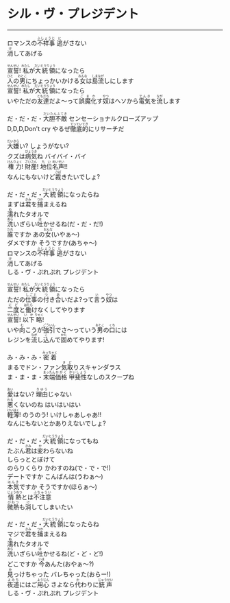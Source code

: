 # シル・ヴ・プレジデント
---
<lyric>
ロマンスの<ruby>不祥事<rt>ふしょうじ</rt></ruby> <ruby>逃<rt>に</rt></ruby>がさない<br/>&#13;
<ruby>消<rt>け</rt></ruby>してあげる<br/>&#13;
<br/>&#13;
<ruby>宣誓<rt>せんせい</rt></ruby>! <ruby>私<rt>わたし</rt></ruby>が<ruby>大統領<rt>だいとうりょう</rt></ruby>になったら<br/>&#13;
<ruby>人<rt>ひと</rt></ruby>の<ruby>男<rt>おとこ</rt></ruby>にちょっかいかける<ruby>女<rt>おんな</rt></ruby>は<ruby>島流<rt>しまなが</rt></ruby>しにします<br/>&#13;
<ruby>宣誓<rt>せんせい</rt></ruby>! <ruby>私<rt>わたし</rt></ruby>が<ruby>大統領<rt>だいとうりょう</rt></ruby>になったら<br/>&#13;
いやただの<ruby>友達<rt>ともだち</rt></ruby>だよ～って<ruby>誤魔化<rt>ごまか</rt></ruby>す<ruby>奴<rt>やつ</rt></ruby>はヘソから<ruby>電気<rt>でんき</rt></ruby>を<ruby>流<rt>なが</rt></ruby>します<br/>&#13;
<br/>&#13;
だ・だ・だ・<ruby>大胆不敵<rt>だいたんふてき</rt></ruby> センセーショナルクローズアップ<br/>&#13;
D,D,D,Don't cry やるぜ<ruby>徹底的<rt>てっていてき</rt></ruby>にリサーチだ<br/>&#13;
<br/>&#13;
<ruby>大嫌<rt>だいきら</rt></ruby>い? しょうがない?<br/>&#13;
クズは<ruby>病気<rt>びょうき</rt></ruby>ね バイバイ・バイ<br/>&#13;
<ruby>権力<rt>けんりょく</rt></ruby>! <ruby>財産<rt>ざいさん</rt></ruby>! <ruby>地位<rt>ちい</rt></ruby><ruby>名声<rt>めいせい</rt></ruby>!!<br/>&#13;
なんにもないけど<ruby>裁<rt>さば</rt></ruby>きたいでしょ?<br/>&#13;
<br/>&#13;
だ・だ・だ・<ruby>大統領<rt>だいとうりょう</rt></ruby>になったらね<br/>&#13;
まずは<ruby>君<rt>きみ</rt></ruby>を<ruby>捕<rt>つか</rt></ruby>まえるね<br/>&#13;
<ruby>濡<rt>ぬ</rt></ruby>れたタオルで<br/>&#13;
<ruby>洗<rt>あら</rt></ruby>いざらい<ruby>吐<rt>は</rt></ruby>かせるね(だ・だ・だ!)<br/>&#13;
<ruby>誰<rt>だれ</rt></ruby>ですか あの<ruby>女<rt>おんな</rt></ruby>(いやぁ～)<br/>&#13;
ダメですか そうですか(あちゃ～)<br/>&#13;
ロマンスの<ruby>不祥事<rt>ふしょうじ</rt></ruby> <ruby>逃<rt>に</rt></ruby>がさない<br/>&#13;
<ruby>消<rt>け</rt></ruby>してあげる<br/>&#13;
しる・ヴ・ぷれぷれ プレジデント<br/>&#13;
<br/>&#13;
<ruby>宣誓<rt>せんせい</rt></ruby>! <ruby>私<rt>わたし</rt></ruby>が<ruby>大統領<rt>だいとうりょう</rt></ruby>になったら<br/>&#13;
ただの<ruby>仕事<rt>しごと</rt></ruby>の<ruby>付<rt>つ</rt></ruby>き<ruby>合<rt>あ</rt></ruby>いだよ?って<ruby>言<rt>い</rt></ruby>う<ruby>奴<rt>やつ</rt></ruby>は<br/>&#13;
<ruby>二<rt>に</rt></ruby><ruby>度<rt>ど</rt></ruby>と<ruby>働<rt>はたら</rt></ruby>けなくしてやります<br/>&#13;
<ruby>宣誓<rt>せんせい</rt></ruby>! <ruby>以下<rt>いか</rt></ruby><ruby>略<rt>りゃく</rt></ruby>!<br/>&#13;
いや<ruby>向<rt>む</rt></ruby>こうが<ruby>強引<rt>ごういん</rt></ruby>でさ～っていう<ruby>男<rt>おとこ</rt></ruby>の<ruby>口<rt>くち</rt></ruby>には<br/>&#13;
レジンを<ruby>流<rt>なが</rt></ruby>し<ruby>込<rt>こ</rt></ruby>んで<ruby>固<rt>かた</rt></ruby>めてやります!<br/>&#13;
<br/>&#13;
み・み・み・<ruby>密着<rt>みっちゃく</rt></ruby><br/>&#13;
まるでドン・ファン<ruby>気取<rt>きど</rt></ruby>りスキャンダラス<br/>&#13;
ま・ま・ま・<ruby>末端<rt>まったん</rt></ruby><ruby>価格<rt>かかく</rt></ruby> <ruby>甲斐性<rt>かいしょう</rt></ruby>なしのスクープね<br/>&#13;
<br/>&#13;
<ruby>愛<rt>あい</rt></ruby>はない? <ruby>理由<rt>りゆう</rt></ruby>じゃない<br/>&#13;
<ruby>悪<rt>わる</rt></ruby>くないのね はいはいはい<br/>&#13;
<ruby>軽薄<rt>けいはく</rt></ruby>! のうのう! いけしゃあしゃあ!!<br/>&#13;
なんにもないとかありえないでしょ?<br/>&#13;
<br/>&#13;
だ・だ・だ・<ruby>大統領<rt>だいとうりょう</rt></ruby>になってもね<br/>&#13;
たぶん<ruby>君<rt>きみ</rt></ruby>は<ruby>変<rt>か</rt></ruby>わらないね<br/>&#13;
しらっととぼけて<br/>&#13;
のらりくらり かわすのね(で・で・で!)<br/>&#13;
デートですか こんばんは(うわぁ～)<br/>&#13;
<ruby>本気<rt>ほんき</rt></ruby>ですか そうですか(ほらぁ～)<br/>&#13;
<ruby>情熱<rt>じょうねつ</rt></ruby>とは<ruby>不注意<rt>ふちゅうい</rt></ruby><br/>&#13;
<ruby>微熱<rt>びねつ</rt></ruby>も<ruby>消<rt>け</rt></ruby>してしまいたい<br/>&#13;
<br/>&#13;
だ・だ・だ・<ruby>大統領<rt>だいとうりょう</rt></ruby>になったらね<br/>&#13;
マジで<ruby>君<rt>きみ</rt></ruby>を<ruby>捕<rt>つか</rt></ruby>まえるね<br/>&#13;
<ruby>濡<rt>ぬ</rt></ruby>れたタオルで<br/>&#13;
<ruby>洗<rt>あら</rt></ruby>いざらい<ruby>吐<rt>は</rt></ruby>かせるね(ど・ど・ど!)<br/>&#13;
どこですか <ruby>今<rt>いま</rt></ruby>あんた(おやぁ～?)<br/>&#13;
<ruby>見<rt>み</rt></ruby>っけちゃった バレちゃった(おらー!)<br/>&#13;
<ruby>夜道<rt>よみち</rt></ruby>にはご<ruby>用心<rt>ようじん</rt></ruby> さよなら<ruby>代<rt>か</rt></ruby>わりに<ruby>銃声<rt>じゅうせい</rt></ruby><br/>&#13;
しる・ヴ・ぷれぷれ プレジデント<br/>&#13;
</lyric>
